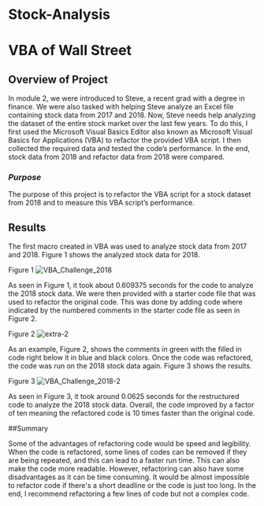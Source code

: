 # Stock-Analysis
# VBA of Wall Street

## Overview of Project 
In module 2, we were introduced to Steve, a recent grad with a degree in finance.  We were also tasked with helping Steve analyze an Excel file containing stock data from 2017 and 2018.  Now, Steve needs help analyzing the dataset of the entire stock market over the last few years.  To do this, I first used the Microsoft Visual Basics Editor also known as Microsoft Visual Basics for Applications (VBA) to refactor the provided VBA script. I then collected the required data and tested the code’s performance.  In the end, stock data from 2018 and refactor data from 2018 were compared.  

  ### *Purpose*
  The purpose of this project is to refactor the VBA script for a stock dataset from 2018 and to measure this VBA script’s performance.

## Results
The first macro created in VBA was used to analyze stock data from 2017 and 2018. Figure 1 shows the analyzed stock data for 2018.

Figure 1
![VBA_Challenge_2018](https://user-images.githubusercontent.com/115508896/204389460-faff08b8-9ea3-4e50-b4a8-d3d6912a7dcd.png)

As seen in Figure 1, it took about 0.609375 seconds for the code to analyze the 2018 stock data.  We were then provided with a starter code file that was used to refactor the original code.  This was done by adding code where indicated by the numbered comments in the starter code file as seen in Figure 2.  

Figure 2
![extra-2](https://user-images.githubusercontent.com/115508896/204389482-4b9e740e-069d-4579-8010-171571d0427f.png)

As an example, Figure 2, shows the comments in green with the filled in code right below it in blue and black colors.  Once the code was refactored, the code was run on the 2018 stock data again.  Figure 3 shows the results.

Figure 3
![VBA_Challenge_2018-2](https://user-images.githubusercontent.com/115508896/204389513-c321c643-9e85-49e0-8439-476c4d2a7eae.png)

As seen in Figure 3, it took around 0.0625 seconds for the restructured code to analyze the 2018 stock data. Overall, the code improved by a factor of ten meaning the refactored code is 10 times faster than the original code. 

##Summary

Some of the advantages of refactoring code would be speed and legibility. When the code is refactored, some lines of codes can be removed if they are being repeated, and this can lead to a faster run time.  This can also make the code more readable.  However, refactoring can also have some disadvantages as it can be time consuming.  It would be almost impossible to refactor code if there's a short deadline or the code is just too long.  In the end, I recommend refactoring a few lines of code but not a complex code. 
